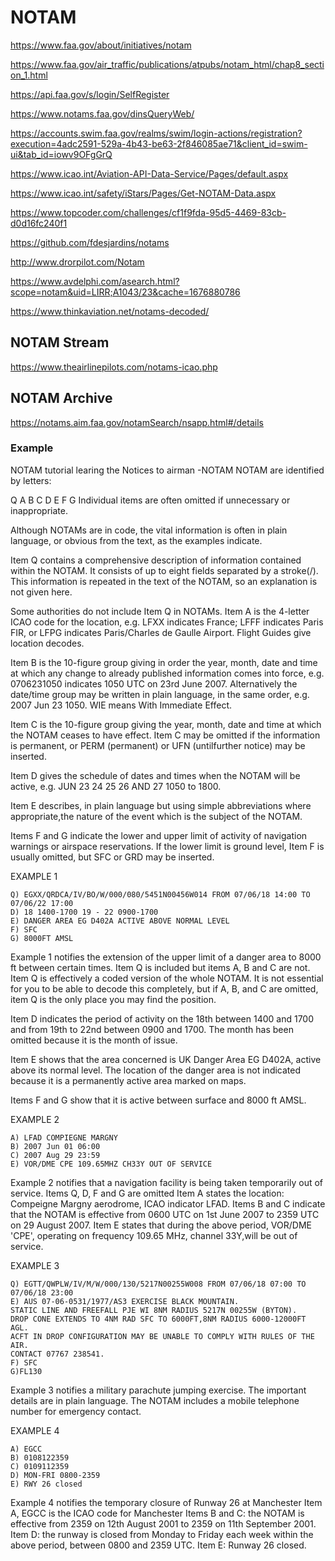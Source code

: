 # NOTAM

https://www.faa.gov/about/initiatives/notam

https://www.faa.gov/air_traffic/publications/atpubs/notam_html/chap8_section_1.html

https://api.faa.gov/s/login/SelfRegister

https://www.notams.faa.gov/dinsQueryWeb/

https://accounts.swim.faa.gov/realms/swim/login-actions/registration?execution=4adc2591-529a-4b43-be63-2f846085ae71&client_id=swim-ui&tab_id=iowv9OFgGrQ

https://www.icao.int/Aviation-API-Data-Service/Pages/default.aspx

https://www.icao.int/safety/iStars/Pages/Get-NOTAM-Data.aspx

https://www.topcoder.com/challenges/cf1f9fda-95d5-4469-83cb-d0d16fc240f1

https://github.com/fdesjardins/notams

http://www.drorpilot.com/Notam

https://www.avdelphi.com/asearch.html?scope=notam&uid=LIRR;A1043/23&cache=1676880786

https://www.thinkaviation.net/notams-decoded/

## NOTAM Stream

https://www.theairlinepilots.com/notams-icao.php

## NOTAM Archive

https://notams.aim.faa.gov/notamSearch/nsapp.html#/details

### Example

NOTAM tutorial
learing the Notices to airman -NOTAM
NOTAM are identified by letters:

Q
A
B
C
D
E
F
G
Individual items are often omitted if unnecessary or inappropriate.

Although NOTAMs are in code, the vital information is often in plain language, or obvious from the text, as the examples indicate.

Item Q contains a comprehensive description of information contained within the NOTAM.
It consists of up to eight fields separated by a stroke(/).
This information is repeated in the text of the NOTAM, so an explanation is not given here.

Some authorities do not include Item Q in NOTAMs.
Item A is the 4-letter ICAO code for the location, e.g. LFXX indicates France;
LFFF indicates Paris FIR, or LFPG indicates Paris/Charles de Gaulle Airport.
Flight Guides give location decodes.

Item B is the 10-figure group giving in order the year, month, date and time at which any change to already published information comes into force,
e.g. 0706231050 indicates 1050 UTC on 23rd June 2007.
Alternatively the date/time group may be written in plain language, in the same order, e.g. 2007 Jun 23 1050.
WIE means With Immediate Effect.

Item C is the 10-figure group giving the year, month, date and time at which the NOTAM ceases to have effect.
Item C may be omitted if the information is permanent, or PERM (permanent) or UFN (untilfurther notice) may be inserted.

Item D gives the schedule of dates and times when the NOTAM will be active, e.g. JUN 23 24 25 26 AND 27 1050 to 1800.

Item E describes, in plain language but using simple abbreviations where appropriate,the nature of the event which is the subject of the NOTAM.

Items F and G indicate the lower and upper limit of activity of navigation warnings or airspace reservations.
If the lower limit is ground level, Item F is usually omitted, but SFC or GRD may be inserted.

EXAMPLE 1

```
Q) EGXX/QRDCA/IV/BO/W/000/080/5451N00456W014 FROM 07/06/18 14:00 TO 07/06/22 17:00
D) 18 1400-1700 19 - 22 0900-1700
E) DANGER AREA EG D402A ACTIVE ABOVE NORMAL LEVEL
F) SFC
G) 8000FT AMSL
```

Example 1 notifies the extension of the upper limit of a danger area to 8000 ft between certain times.
Item Q is included but items A, B and C are not.
Item Q is effectively a coded version of the whole NOTAM.
It is not essential for you to be able to decode this completely, but if A, B, and C are omitted, item Q is the only place you may find the position.

Item D indicates the period of activity
on the 18th between 1400 and 1700 and from 19th to 22nd between 0900 and 1700.
The month has been omitted because it is the month of issue.

Item E shows that the area concerned is UK Danger Area EG D402A, active above its normal level.
The location of the danger area is not indicated because it is a permanently active area marked on maps.

Items F and G show that it is active between surface and 8000 ft AMSL.

EXAMPLE 2

```
A) LFAD COMPIEGNE MARGNY
B) 2007 Jun 01 06:00
C) 2007 Aug 29 23:59
E) VOR/DME CPE 109.65MHZ CH33Y OUT OF SERVICE
```

Example 2 notifies that a navigation facility is being taken temporarily out of service.
Items Q, D, F and G are omitted
Item A states the location: Compeigne Margny aerodrome, ICAO indicator LFAD.
Items B and C indicate that the NOTAM is effective from 0600 UTC on 1st June 2007 to 2359 UTC on 29 August 2007.
Item E states that during the above period, VOR/DME 'CPE', operating on frequency 109.65 MHz, channel 33Y,will be out of service.

EXAMPLE 3

```
Q) EGTT/QWPLW/IV/M/W/000/130/5217N00255W008 FROM 07/06/18 07:00 TO 07/06/18 23:00
E) AUS 07-06-0531/1977/AS3 EXERCISE BLACK MOUNTAIN.
STATIC LINE AND FREEFALL PJE WI 8NM RADIUS 5217N 00255W (BYTON).
DROP CONE EXTENDS TO 4NM RAD SFC TO 6000FT,8NM RADIUS 6000-12000FT AGL.
ACFT IN DROP CONFIGURATION MAY BE UNABLE TO COMPLY WITH RULES OF THE AIR.
CONTACT 07767 238541.
F) SFC
G)FL130
```

Example 3 notifies a military parachute jumping exercise.
The important details are in plain language.
The NOTAM includes a mobile telephone number for emergency contact.

EXAMPLE 4

```
A) EGCC
B) 0108122359
C) 0109112359
D) MON-FRI 0800-2359
E) RWY 26 closed
```

Example 4 notifies the temporary closure of Runway 26 at Manchester
Item A, EGCC is the ICAO code for Manchester
Items B and C: the NOTAM is effective from 2359 on 12th August 2001 to 2359 on 11th September 2001.
Item D: the runway is closed from Monday to Friday each week within the above period, between 0800 and 2359 UTC.
Item E: Runway 26 closed.
